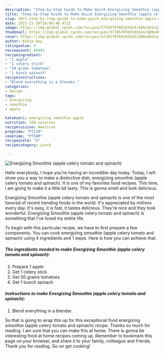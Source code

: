 ```yaml
---
description: "Step-by-Step Guide to Make Quick Energizing Smoothie (apple celery tomato and spinach)"
title: "Step-by-Step Guide to Make Quick Energizing Smoothie (apple celery tomato and spinach)"
slug: 5071-step-by-step-guide-to-make-quick-energizing-smoothie-apple-celery-tomato-and-spinach
date: 2021-12-30T10:00:48.471Z
image: https://img-global.cpcdn.com/recipes/5710579760103424/680x482cq70/energizing-smoothie-apple-celery-tomato-and-spinach-recipe-main-photo.jpg
thumbnail: https://img-global.cpcdn.com/recipes/5710579760103424/680x482cq70/energizing-smoothie-apple-celery-tomato-and-spinach-recipe-main-photo.jpg
cover: https://img-global.cpcdn.com/recipes/5710579760103424/680x482cq70/energizing-smoothie-apple-celery-tomato-and-spinach-recipe-main-photo.jpg
author: Katie Day
ratingvalue: 4
reviewcount: 49493
recipeingredient:
- "1 apple"
- "1 celery stick"
- "50 grams tomatoes"
- "1 bunch spinach"
recipeinstructions:
- "Blend everything in a blender."
categories:
- Recipe
tags:
- energizing
- smoothie
- apple

katakunci: energizing smoothie apple 
nutrition: 158 calories
recipecuisine: American
preptime: "PT21M"
cooktime: "PT58M"
recipeyield: "4"
recipecategory: Lunch

---
```



![Energizing Smoothie (apple celery tomato and spinach)](https://img-global.cpcdn.com/recipes/5710579760103424/680x482cq70/energizing-smoothie-apple-celery-tomato-and-spinach-recipe-main-photo.jpg)

Hello everybody, I hope you're having an incredible day today. Today, I will show you a way to make a distinctive dish, energizing smoothie (apple celery tomato and spinach). It is one of my favorites food recipes. This time, I am going to make it a little bit tasty. This is gonna smell and look delicious.



Energizing Smoothie (apple celery tomato and spinach) is one of the most favored of recent trending foods in the world. It's appreciated by millions every day. It's easy, it is fast, it tastes delicious. They're nice and they look wonderful. Energizing Smoothie (apple celery tomato and spinach) is something that I've loved my entire life.


To begin with this particular recipe, we have to first prepare a few components. You can cook energizing smoothie (apple celery tomato and spinach) using 4 ingredients and 1 steps. Here is how you can achieve that.

<!--inarticleads1-->

##### The ingredients needed to make Energizing Smoothie (apple celery tomato and spinach):

1. Prepare 1 apple
1. Get 1 celery stick
1. Get 50 grams tomatoes
1. Get 1 bunch spinach




<!--inarticleads2-->

##### Instructions to make Energizing Smoothie (apple celery tomato and spinach):

1. Blend everything in a blender.




So that is going to wrap this up for this exceptional food energizing smoothie (apple celery tomato and spinach) recipe. Thanks so much for reading. I am sure that you can make this at home. There is gonna be interesting food at home recipes coming up. Remember to bookmark this page on your browser, and share it to your family, colleague and friends. Thank you for reading. Go on get cooking!
